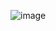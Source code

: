 ![image](https://github.com/Rajesh192110536/CSA1369-TOC/assets/113626176/682dd47f-be66-4773-995e-0c62f110cb35)
